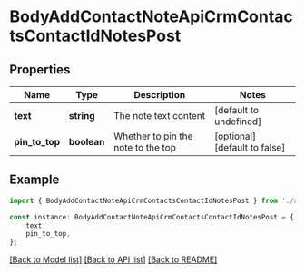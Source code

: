 # BodyAddContactNoteApiCrmContactsContactIdNotesPost


## Properties

Name | Type | Description | Notes
------------ | ------------- | ------------- | -------------
**text** | **string** | The note text content | [default to undefined]
**pin_to_top** | **boolean** | Whether to pin the note to the top | [optional] [default to false]

## Example

```typescript
import { BodyAddContactNoteApiCrmContactsContactIdNotesPost } from './api';

const instance: BodyAddContactNoteApiCrmContactsContactIdNotesPost = {
    text,
    pin_to_top,
};
```

[[Back to Model list]](../README.md#documentation-for-models) [[Back to API list]](../README.md#documentation-for-api-endpoints) [[Back to README]](../README.md)
